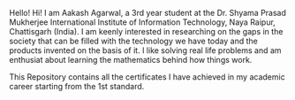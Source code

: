 
Hello!
Hi! I am Aakash Agarwal, a 3rd year student at the Dr. Shyama Prasad Mukherjee International Institute of Information Technology, Naya Raipur, Chattisgarh (India). I am keenly interested in researching on the gaps in the society that can be filled with the technology we have today and the products invented on the basis of it. I like solving real life problems and am enthusiat about learning the mathematics behind how things work.

This Repository contains all the certificates I have achieved in my academic career starting from the 1st standard.
